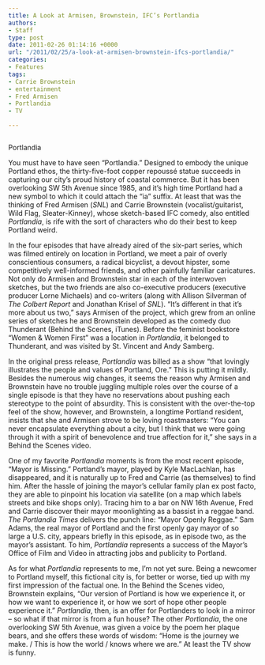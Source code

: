 ```yaml
---
title: A Look at Armisen, Brownstein, IFC’s Portlandia
authors:
- Staff
type: post
date: 2011-02-26 01:14:16 +0000
url: "/2011/02/25/a-look-at-armisen-brownstein-ifcs-portlandia/"
categories:
- Features
tags:
- Carrie Brownstein
- entertainment
- Fred Armisen
- Portlandia
- TV

---
```

<div id="attachment_630" style="width: 310px" class="wp-caption alignleft">
  <a href="https://i0.wp.com/www.reedquest.org/wp-content/uploads/2011/02/portlandia.jpg"><img class="size-full wp-image-630" title="portlandia" src="https://i0.wp.com/www.reedquest.org/wp-content/uploads/2011/02/portlandia.jpg?resize=300%2C200" alt="" data-recalc-dims="1" /></a>
  
  <p class="wp-caption-text">
    Portlandia
  </p>
</div>

You must have to have seen “Portlandia.” Designed to embody the unique Portland ethos, the thirty-five-foot copper repoussé statue succeeds in capturing our city’s proud history of coastal commerce. But it has been overlooking SW 5th Avenue since 1985, and it’s high time Portland had a new symbol to which it could attach the “ia” suffix. At least that was the thinking of Fred Armisen (_SNL_) and Carrie Brownstein (vocalist/guitarist, Wild Flag, Sleater-Kinney), whose sketch-based IFC comedy, also entitled _Portlandia_, is rife with the sort of characters who do their best to keep Portland weird.

In the four episodes that have already aired of the six-part series, which was filmed entirely on location in Portland, we meet a pair of overly conscientious consumers, a radical bicyclist, a devout hipster, some competitively well-informed friends, and other painfully familiar caricatures. Not only do Armisen and Brownstein star in each of the interwoven sketches, but the two friends are also co-executive producers (executive producer Lorne Michaels) and co-writers (along with Allison Silverman of _The Colbert Report_ and Jonathan Krisel of _SNL_). “It’s different in that it’s more about us two,” says Armisen of the project, which grew from an online series of sketches he and Brownstein developed as the comedy duo Thunderant (Behind the Scenes, iTunes). Before the feminist bookstore “Women & Women First” was a location in _Portlandia_, it belonged to Thunderant, and was visited by St. Vincent and Andy Samberg.

In the original press release, _Portlandia_ was billed as a show “that lovingly illustrates the people and values of Portland, Ore.” This is putting it mildly. Besides the numerous wig changes, it seems the reason why Armisen and Brownstein have no trouble juggling multiple roles over the course of a single episode is that they have no reservations about pushing each stereotype to the point of absurdity. This is consistent with the over-the-top feel of the show, however, and Brownstein, a longtime Portland resident, insists that she and Armisen strove to be loving roastmasters: “You can never encapsulate everything about a city, but I think that we were going through it with a spirit of benevolence and true affection for it,” she says in a Behind the Scenes video.

One of my favorite _Portlandia_ moments is from the most recent episode, “Mayor is Missing.” Portland’s mayor, played by Kyle MacLachlan, has disappeared, and it is naturally up to Fred and Carrie (as themselves) to find him. After the hassle of joining the mayor’s cellular family plan ex post facto, they are able to pinpoint his location via satellite (on a map which labels streets and bike shops only). Tracing him to a bar on NW 16th Avenue, Fred and Carrie discover their mayor moonlighting as a bassist in a reggae band. _The Portlandia Times_ delivers the punch line: “Mayor Openly Reggae.” Sam Adams, the real mayor of Portland and the first openly gay mayor of so large a U.S. city, appears briefly in this episode, as in episode two, as the mayor’s assistant. To him, _Portlandia_ represents a success of the Mayor’s Office of Film and Video in attracting jobs and publicity to Portland.

As for what _Portlandia_ represents to me, I’m not yet sure. Being a newcomer to Portland myself, this fictional city is, for better or worse, tied up with my first impression of the factual one. In the Behind the Scenes video, Brownstein explains, “Our version of Portland is how we experience it, or how we want to experience it, or how we sort of hope other people experience it.” _Portlandia_, then, is an offer for Portlanders to look in a mirror – so what if that mirror is from a fun house? The other _Portlandia_, the one overlooking SW 5th Avenue, was given a voice by the poem her plaque bears, and she offers these words of wisdom: “Home is the journey we make. / This is how the world / knows where we are.” At least the TV show is funny.